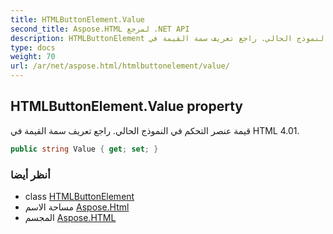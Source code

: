 ```yaml
---
title: HTMLButtonElement.Value
second_title: Aspose.HTML لمرجع .NET API
description: HTMLButtonElement ملكية. قيمة عنصر التحكم في النموذج الحالي. راجع تعريف سمة القيمة في HTML 4.01.
type: docs
weight: 70
url: /ar/net/aspose.html/htmlbuttonelement/value/
---
```

## HTMLButtonElement.Value property

قيمة عنصر التحكم في النموذج الحالي. راجع تعريف سمة القيمة في HTML 4.01.

```csharp
public string Value { get; set; }
```

### أنظر أيضا

* class [HTMLButtonElement](../)
* مساحة الاسم [Aspose.Html](../../htmlbuttonelement/)
* المجسم [Aspose.HTML](../../../)


